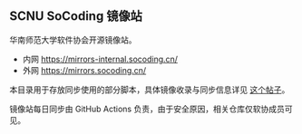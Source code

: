 ## SCNU SoCoding 镜像站

华南师范大学软件协会开源镜像站。

- 内网 https://mirrors-internal.socoding.cn/
- 外网 https://mirrors.socoding.cn/

本目录用于存放同步使用的部分脚本，具体镜像收录与同步信息详见 [这个帖子](https://socoding.cn/t/topic/302)。

镜像站每日同步由 GitHub Actions 负责，由于安全原因，相关仓库仅软协成员可见。
